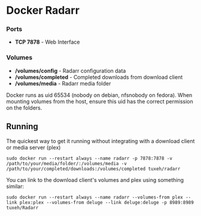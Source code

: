 # Docker Radarr

### Ports
- **TCP 7878** - Web Interface

### Volumes
- **/volumes/config** - Radarr configuration data
- **/volumes/completed** - Completed downloads from download client
- **/volumes/media** - Radarr media folder

Docker runs as uid 65534 (nobody on debian, nfsnobody on fedora). When mounting volumes from the host, ensure this uid has the correct permission on the folders.

## Running

The quickest way to get it running without integrating with a download client or media server (plex)
```
sudo docker run --restart always --name radarr -p 7878:7878 -v /path/to/your/media/folder/:/volumes/media -v /path/to/your/completed/downloads:/volumes/completed tuxeh/radarr
```

You can link to the download client's volumes and plex using something similar:
```
sudo docker run --restart always --name radarr --volumes-from plex --link plex:plex --volumes-from deluge --link deluge:deluge -p 8989:8989 tuxeh/Radarr
```
